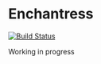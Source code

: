 # Enchantress

[![Build Status](https://travis-ci.org/KeoH/Enchantress.svg?branch=master)](https://travis-ci.org/KeoH/Enchantress)

Working in progress
